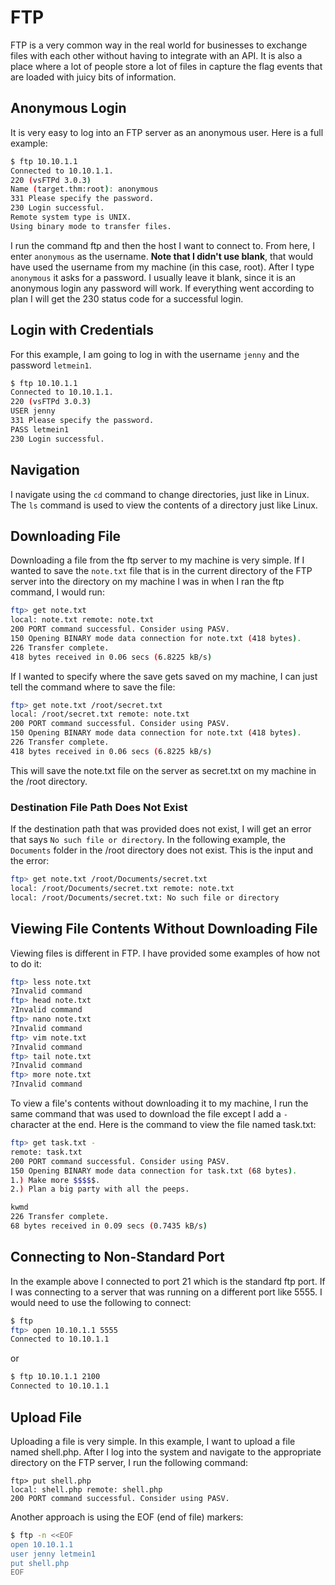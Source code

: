 # FTP

FTP is a very common way in the real world for businesses to exchange files with each other without having to integrate with an API. It is also a place where a lot of people store a lot of files in capture the flag events that are loaded with juicy bits of information.

## Anonymous Login

It is very easy to log into an FTP server as an anonymous user. Here is a full example:

```bash
$ ftp 10.10.1.1
Connected to 10.10.1.1.
220 (vsFTPd 3.0.3)
Name (target.thm:root): anonymous
331 Please specify the password.
230 Login successful.
Remote system type is UNIX.
Using binary mode to transfer files.
```

I run the command ftp and then the host I want to connect to. From here, I enter `anonymous` as the username. **Note that I didn't use blank**, that would have used the username from my machine (in this case, root). After I type `anonymous` it asks for a password. I usually leave it blank, since it is an anonymous login any password will work. If everything went according to plan I will get the 230 status code for a successful login.

## Login with Credentials

For this example, I am going to log in with the username `jenny` and the password `letmein1`.

```bash
$ ftp 10.10.1.1
Connected to 10.10.1.1.
220 (vsFTPd 3.0.3)
USER jenny
331 Please specify the password.
PASS letmein1
230 Login successful.
```

## Navigation

I navigate using the `cd` command to change directories, just like in Linux. The `ls` command is used to view the contents of a directory just like Linux.

## Downloading File

Downloading a file from the ftp server to my machine is very simple. If I wanted to save the `note.txt` file that is in the current directory of the FTP server into the directory on my machine I was in when I ran the ftp command, I would run:

```bash
ftp> get note.txt
local: note.txt remote: note.txt
200 PORT command successful. Consider using PASV.
150 Opening BINARY mode data connection for note.txt (418 bytes).
226 Transfer complete.
418 bytes received in 0.06 secs (6.8225 kB/s)
```

If I wanted to specify where the save gets saved on my machine, I can just tell the command where to save the file:

```bash
ftp> get note.txt /root/secret.txt
local: /root/secret.txt remote: note.txt
200 PORT command successful. Consider using PASV.
150 Opening BINARY mode data connection for note.txt (418 bytes).
226 Transfer complete.
418 bytes received in 0.06 secs (6.8225 kB/s)
```

This will save the note.txt file on the server as secret.txt on my machine in the /root directory.

### Destination File Path Does Not Exist

If the destination path that was provided does not exist, I will get an error that says `No such file or directory`. In the following example, the `Documents` folder in the /root directory does not exist. This is the input and the error:

```bash
ftp> get note.txt /root/Documents/secret.txt
local: /root/Documents/secret.txt remote: note.txt
local: /root/Documents/secret.txt: No such file or directory
```

## Viewing File Contents Without Downloading File

Viewing files is different in FTP. I have provided some examples of how not to do it:

```bash
ftp> less note.txt
?Invalid command
ftp> head note.txt
?Invalid command
ftp> nano note.txt
?Invalid command
ftp> vim note.txt
?Invalid command
ftp> tail note.txt
?Invalid command
ftp> more note.txt
?Invalid command
```

To view a file's contents without downloading it to my machine, I run the same command that was used to download the file except I add a `-` character at the end. Here is the command to view the file named task.txt:

```bash
ftp> get task.txt -
remote: task.txt
200 PORT command successful. Consider using PASV.
150 Opening BINARY mode data connection for task.txt (68 bytes).
1.) Make more $$$$$.
2.) Plan a big party with all the peeps.

kwmd
226 Transfer complete.
68 bytes received in 0.09 secs (0.7435 kB/s)
```

## Connecting to Non-Standard Port

In the example above I connected to port 21 which is the standard ftp port. If I was connecting to a server that was running on a different port like 5555. I would need to use the following to connect:

```bash
$ ftp
ftp> open 10.10.1.1 5555
Connected to 10.10.1.1
```

or

```bash
$ ftp 10.10.1.1 2100
Connected to 10.10.1.1
```

## Upload File

Uploading a file is very simple. In this example, I want to upload a file named shell.php. After I log into the system and navigate to the appropriate directory on the FTP server, I run the following command:

```
ftp> put shell.php
local: shell.php remote: shell.php
200 PORT command successful. Consider using PASV.
```

Another approach is using the EOF (end of file) markers:

```bash
$ ftp -n <<EOF
open 10.10.1.1
user jenny letmein1
put shell.php
EOF
```
